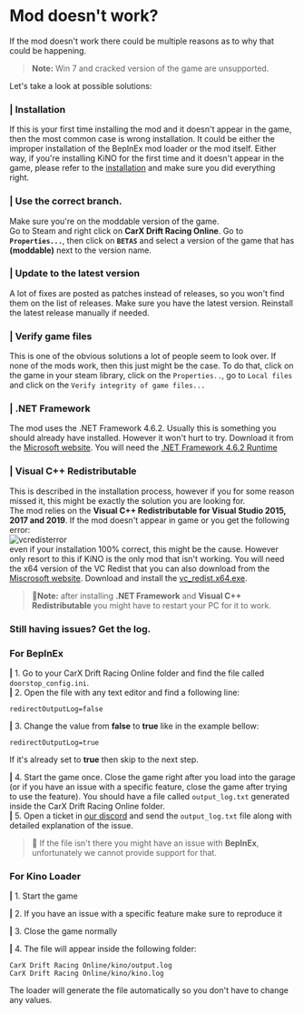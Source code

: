 # Mod doesn't work?  
If the mod doesn't work there could be multiple reasons as to why that could be happening.
> **Note:** Win 7 and cracked version of the game are unsupported.

Let's take a look at possible solutions:

### **|** Installation  
If this is your first time installing the mod and it doesn't appear in the game, then the most common case is wrong installation. It could be either the improper installation of the BepInEx mod loader or the mod itself. Either way, if you're installing KiNO for the first time and it doesn't appear in the game, please refer to the [installation](../../INSTALL.md) and make sure you did everything right.

### **|** Use the correct branch. 
Make sure you're on the moddable version of the game.  
Go to Steam and right click on **CarX Drift Racing Online**. Go to **`Properties...`**, then click on **`BETAS`** and select a version of the game that has **(moddable)** next to the version name.

### **|** Update to the latest version
A lot of fixes are posted as patches instead of releases, so you won't find them on the list of releases. Make sure you have the latest version. Reinstall the latest release manually if needed.

### **|** Verify game files
This is one of the obvious solutions a lot of people seem to look over. If none of the mods work, then this just might be the case. To do that, click on the game in your steam library, click on the `Properties..`, go to `Local files` and click on the `Verify integrity of game files...`

### **|** .NET Framework
The mod uses the .NET Framework 4.6.2. Usually this is something you should already have installed. However it won't hurt to try. Download it from the [Microsoft website](https://dotnet.microsoft.com/download/dotnet-framework/net462). You will need the [.NET Framework 4.6.2 Runtime](https://dotnet.microsoft.com/download/dotnet-framework/thank-you/net462-web-installer)

### **|** Visual C++ Redistributable
This is described in the installation process, however if you for some reason missed it, this might be exactly the solution you are looking for.  
The mod relies on the **Visual C++ Redistributable for Visual Studio 2015, 2017 and 2019**. If the mod doesn't appear in game or you get the following error:  
![vcredisterror](https://cdn.discordapp.com/attachments/561211887900033044/810289048018616370/redist.png)  
even if your installation 100% correct, this might be the cause. However only resort to this if KiNO is the only mod that isn't working. You will need the x64 version of the VC Redist that you can also download from the [Miscrosoft website](https://support.microsoft.com/en-us/help/2977003/the-latest-supported-visual-c-downloads). Download and install the [vc_redist.x64.exe](https://support.microsoft.com/en-us/help/2977003/the-latest-supported-visual-c-downloads).

> 📌**Note:** after installing **.NET Framework** and **Visual C++ Redistributable** you might have to restart your PC for it to work.

### **Still having issues? Get the log.**
### **For BepInEx**

**|** 1. Go to your CarX Drift Racing Online folder and find the file called `doorstop_config.ini`.  
**|** 2. Open the file with any text editor and find a following line:  
```
redirectOutputLog=false
```
**|** 3. Change the value from **false** to **true** like in the example bellow:
```
redirectOutputLog=true
```
 If it's already set to **true** then skip to the next step.  

**|** 4. Start the game once. Close the game right after you load into the garage (or if you have an issue with a specific feature, close the game after trying to use the feature). You should have a file called `output_log.txt` generated inside the CarX Drift Racing Online folder.   
**|** 5. Open a ticket in [our discord](https://discord.gg/WfHAp6UupP) and send the `output_log.txt` file along with detailed explanation of the issue.  
> 📌 If the file isn't there you might have an issue with **BepInEx**, unfortunately we cannot provide support for that.

### **For Kino Loader**

**|** 1. Start the game

**|** 2. If you have an issue with a specific feature make sure to reproduce it

**|** 3. Close the game normally

**|** 4. The file will appear inside the following folder:
```
CarX Drift Racing Online/kino/output.log
CarX Drift Racing Online/kino/kino.log
```
The loader will generate the file automatically so you don't have to change any values.
